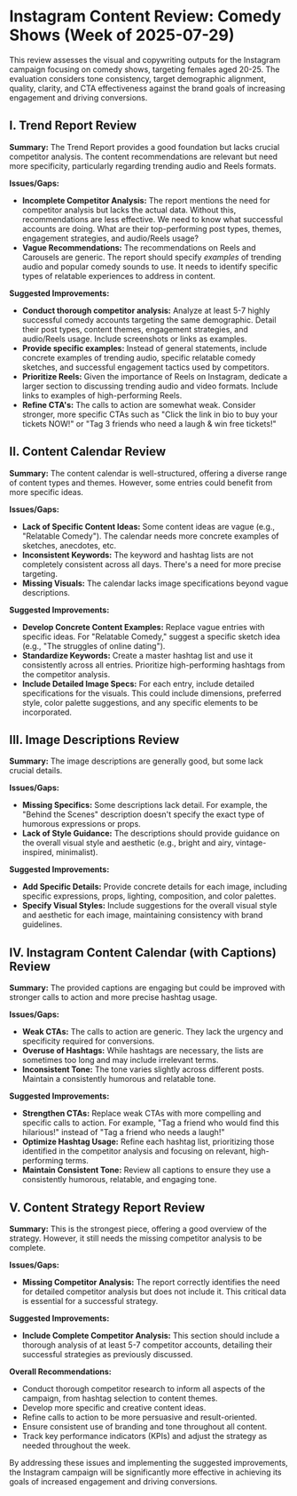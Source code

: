 # Instagram Content Review: Comedy Shows (Week of 2025-07-29)

This review assesses the visual and copywriting outputs for the Instagram campaign focusing on comedy shows, targeting females aged 20-25.  The evaluation considers tone consistency, target demographic alignment, quality, clarity, and CTA effectiveness against the brand goals of increasing engagement and driving conversions.


## I. Trend Report Review

**Summary:** The Trend Report provides a good foundation but lacks crucial competitor analysis.  The content recommendations are relevant but need more specificity, particularly regarding trending audio and Reels formats.

**Issues/Gaps:**

* **Incomplete Competitor Analysis:** The report mentions the need for competitor analysis but lacks the actual data.  Without this, recommendations are less effective.  We need to know what successful accounts are doing.  What are their top-performing post types, themes, engagement strategies, and audio/Reels usage?
* **Vague Recommendations:**  The recommendations on Reels and Carousels are generic.  The report should specify *examples* of trending audio and popular comedy sounds to use. It needs to identify specific types of relatable experiences to address in content.

**Suggested Improvements:**

* **Conduct thorough competitor analysis:**  Analyze at least 5-7 highly successful comedy accounts targeting the same demographic. Detail their post types, content themes, engagement strategies, and audio/Reels usage.  Include screenshots or links as examples.
* **Provide specific examples:**  Instead of general statements, include concrete examples of trending audio, specific relatable comedy sketches, and successful engagement tactics used by competitors.
* **Prioritize Reels:** Given the importance of Reels on Instagram, dedicate a larger section to discussing trending audio and video formats.  Include links to examples of high-performing Reels.
* **Refine CTA's:** The calls to action are somewhat weak.  Consider stronger, more specific CTAs such as "Click the link in bio to buy your tickets NOW!" or "Tag 3 friends who need a laugh & win free tickets!"


## II. Content Calendar Review

**Summary:** The content calendar is well-structured, offering a diverse range of content types and themes.  However, some entries could benefit from more specific ideas.

**Issues/Gaps:**

* **Lack of Specific Content Ideas:** Some content ideas are vague (e.g., "Relatable Comedy").  The calendar needs more concrete examples of sketches, anecdotes, etc.
* **Inconsistent Keywords:** The keyword and hashtag lists are not completely consistent across all days.  There's a need for more precise targeting.
* **Missing Visuals:** The calendar lacks image specifications beyond vague descriptions.

**Suggested Improvements:**

* **Develop Concrete Content Examples:** Replace vague entries with specific ideas.  For "Relatable Comedy," suggest a specific sketch idea (e.g., "The struggles of online dating").
* **Standardize Keywords:** Create a master hashtag list and use it consistently across all entries.  Prioritize high-performing hashtags from the competitor analysis.
* **Include Detailed Image Specs:** For each entry, include detailed specifications for the visuals.  This could include dimensions, preferred style, color palette suggestions, and any specific elements to be incorporated.


## III. Image Descriptions Review

**Summary:**  The image descriptions are generally good, but some lack crucial details.

**Issues/Gaps:**

* **Missing Specifics:**  Some descriptions lack detail.  For example, the "Behind the Scenes" description doesn't specify the exact type of humorous expressions or props.
* **Lack of Style Guidance:** The descriptions should provide guidance on the overall visual style and aesthetic (e.g., bright and airy, vintage-inspired, minimalist).

**Suggested Improvements:**

* **Add Specific Details:** Provide concrete details for each image, including specific expressions, props, lighting, composition, and color palettes.
* **Specify Visual Styles:** Include suggestions for the overall visual style and aesthetic for each image, maintaining consistency with brand guidelines.


## IV. Instagram Content Calendar (with Captions) Review

**Summary:** The provided captions are engaging but could be improved with stronger calls to action and more precise hashtag usage.

**Issues/Gaps:**

* **Weak CTAs:**  The calls to action are generic.  They lack the urgency and specificity required for conversions.
* **Overuse of Hashtags:**  While hashtags are necessary, the lists are sometimes too long and may include irrelevant terms.
* **Inconsistent Tone:** The tone varies slightly across different posts.  Maintain a consistently humorous and relatable tone.

**Suggested Improvements:**

* **Strengthen CTAs:**  Replace weak CTAs with more compelling and specific calls to action. For example, "Tag a friend who would find this hilarious!" instead of "Tag a friend who needs a laugh!"
* **Optimize Hashtag Usage:**  Refine each hashtag list, prioritizing those identified in the competitor analysis and focusing on relevant, high-performing terms.
* **Maintain Consistent Tone:**  Review all captions to ensure they use a consistently humorous, relatable, and engaging tone.


## V. Content Strategy Report Review

**Summary:** This is the strongest piece, offering a good overview of the strategy.  However, it still needs the missing competitor analysis to be complete.

**Issues/Gaps:**

* **Missing Competitor Analysis:** The report correctly identifies the need for detailed competitor analysis but does not include it. This critical data is essential for a successful strategy.

**Suggested Improvements:**

* **Include Complete Competitor Analysis:** This section should include a thorough analysis of at least 5-7 competitor accounts, detailing their successful strategies as previously discussed.


**Overall Recommendations:**

* Conduct thorough competitor research to inform all aspects of the campaign, from hashtag selection to content themes.
* Develop more specific and creative content ideas.
* Refine calls to action to be more persuasive and result-oriented.
* Ensure consistent use of branding and tone throughout all content.
* Track key performance indicators (KPIs) and adjust the strategy as needed throughout the week.


By addressing these issues and implementing the suggested improvements, the Instagram campaign will be significantly more effective in achieving its goals of increased engagement and driving conversions.